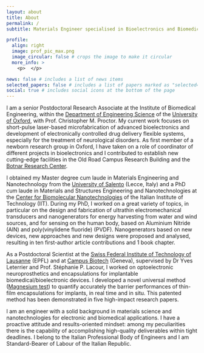 ```yaml
---
layout: about
title: About
permalink: /
subtitle: Materials Engineer specialised in Bioelectronics and Biomedical Engineering

profile:
  align: right
  image: prof_pic_max.png
  image_circular: false # crops the image to make it circular
  more_info: >
    <p>  </p>

news: false # includes a list of news items
selected_papers: false # includes a list of papers marked as "selected={true}"
social: true # includes social icons at the bottom of the page
---
```


I am a senior Postdoctoral Research Associate at the Institute of Biomedical Engineering, within the [Department of Engineering Science](https://eng.ox.ac.uk/) of the [University of Oxford](https://www.ox.ac.uk/), with Prof. Christopher M. Proctor. My current work focuses on short-pulse laser-based microfabrication of advanced bioelectronics and development of electronically controlled drug delivery flexible systems, especially for the treatment of neurological disorders. As first member of a newborn research group in Oxford, I have taken on a role of coordinator of different projects in bioelectronics and I contributed to establish new cutting-edge facilities in the Old Road Campus Research Building and the [Botnar Research Center](https://www.ndorms.ox.ac.uk/about/botnar-institute-for-musculoskeletal-sciences).   

I obtained my Master degree cum laude in Materials Engineering and Nanotechnology from the [University of Salento](https://international.unisalento.it/) (Lecce, Italy) and a PhD cum laude in Materials and Structures Engineering and Nanotechnologies at the [Center for Biomolecular Nanotechnologies](https://cbn.iit.it/) of the Italian Institute of Technology (IIT). During my PhD, I worked on a great variety of topics, in particular on the design and fabrication of ultrathin electromechanical transducers and nanogenerators for energy harvesting from water and wind sources, and for sensing on the human body, based on Aluminium Nitride (AlN) and poly(vinylidene fluoride) (PVDF). Nanogenerators based on new devices, new approaches and new designs were proposed and analysed, resulting in ten first-author article contributions and 1 book chapter.

As a Postdoctoral Scientist at the [Swiss Federal Institute of Technology of Lausanne](https://www.epfl.ch/en/) (EPFL) and at [Campus Biotech](https://www.campusbiotech.ch/en) (Geneva), supervised by Dr Yves Leterrier and Prof. Stéphanie P. Lacour, I worked on optoelectronic neuroprosthetics and encapsulations for implantable biomedical/bioelectronic devices. I developed a novel universal method ([Magnesium test](https://onlinelibrary.wiley.com/doi/full/10.1002/adfm.202315420)) to quantify accurately the barrier performances of thin-film encapsulations for implants, in real time and in situ. This patented method has been demonstrated in five high-impact research papers.

I am an engineer with a solid background in materials science and nanotechnologies for electronic and biomedical applications. I have a proactive attitude and results-oriented mindset: among my peculiarities there is the capability of accomplishing high-quality deliverables within tight deadlines. 
I belong to the Italian Professional Body of Engineers and I am Standard-Bearer of Labour of the Italian Republic.



